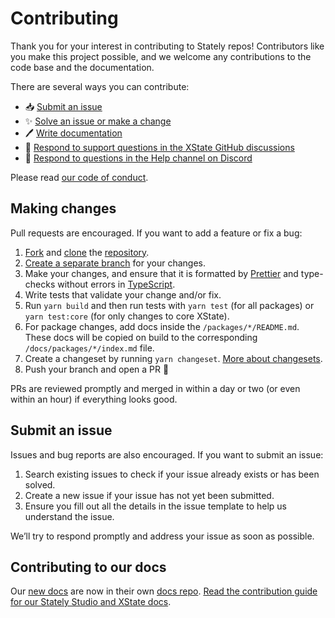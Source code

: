 # Contributing

Thank you for your interest in contributing to Stately repos! Contributors like you make this project possible, and we welcome any contributions to the code base and the documentation.

There are several ways you can contribute:

- 📥 [Submit an issue](#submit-an-issue)
- ✨ [Solve an issue or make a change](#making-changes)
- 🖊️ [Write documentation](https://github.com/statelyai/docs)
- 💬 [Respond to support questions in the XState GitHub discussions](https://github.com/statelyai/xstate/discussions)
- 🛟 [Respond to questions in the Help channel on Discord](https://discord.gg/xstate)

Please read [our code of conduct](https://github.com/statelyai/xstate/blob/main/CODE_OF_CONDUCT.md).

## Making changes

Pull requests are encouraged. If you want to add a feature or fix a bug:

1. [Fork](https://docs.github.com/en/github/getting-started-with-github/fork-a-repo) and [clone](https://docs.github.com/en/github/creating-cloning-and-archiving-repositories/cloning-a-repository) the [repository](https://github.com/statelyai/xstate).
2. [Create a separate branch](https://docs.github.com/en/desktop/contributing-and-collaborating-using-github-desktop/managing-branches) for your changes.
3. Make your changes, and ensure that it is formatted by [Prettier](https://prettier.io) and type-checks without errors in [TypeScript](https://www.typescriptlang.org/).
4. Write tests that validate your change and/or fix.
5. Run `yarn build` and then run tests with `yarn test` (for all packages) or `yarn test:core` (for only changes to core XState).
6. For package changes, add docs inside the `/packages/*/README.md`. These docs will be copied on build to the corresponding `/docs/packages/*/index.md` file.
7. Create a changeset by running `yarn changeset`. [More about changesets](https://github.com/atlassian/changesets).
8. Push your branch and open a PR 🚀

PRs are reviewed promptly and merged in within a day or two (or even within an hour) if everything looks good.

## Submit an issue

Issues and bug reports are also encouraged. If you want to submit an issue:

1. Search existing issues to check if your issue already exists or has been solved.
2. Create a new issue if your issue has not yet been submitted.
3. Ensure you fill out all the details in the issue template to help us understand the issue.

We’ll try to respond promptly and address your issue as soon as possible.

## Contributing to our docs

Our [new docs](https://stately.ai/docs) are now in their own [docs repo](https://github.com/statelyai/docs). [Read the contribution guide for our Stately Studio and XState docs](https://github.com/statelyai/docs/blob/main/CONTRIBUTING.md).
